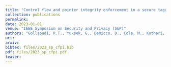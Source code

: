 ```yaml
---
title: "Control flow and pointer integrity enforcement in a secure tagged architecture"
collection: publications
permalink: 
date: 2023-01-01
venue: "IEEE Symposium on Security and Privacy (S&P)"
authors: "Gollapudi, R.T., Yuksek, G., Demicco, D., Cole, M., Kothari, G., Kulkarni, R., <b>Zhang, X.</b>, Ghose, K., Prakash, A. and Umrigar, Z."
uri: 
arxiv: 
bibtex: files/2023_sp_cfpi.bib
pdf: files/2023_sp_cfpi.pdf
teaser:  
---
```

